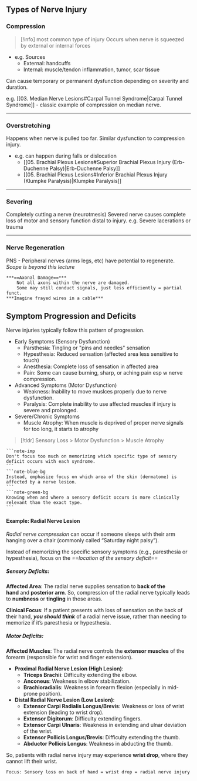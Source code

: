 
## Types of Nerve Injury 
### Compression
>[!info] most common type of injury
Occurs when nerve is squeezed by external or internal forces
- e.g. Sources
	- External: handcuffs
	- Internal: muscle/tendon inflammation, tumor, scar tissue

Can cause temporary or permanent dysfunction depending on severity and duration.

e.g. [[03. Median Nerve Lesions#Carpal Tunnel Syndrome|Carpal Tunnel Syndrome]] - classic example of compression on median nerve.

---
### Overstretching
Happens when nerve is pulled too far.
Similar dysfunction to compression injury.
-  e.g. can happen during falls or dislocation 
	- [[05. Brachial Plexus Lesions#Superior Brachial Plexus Injury (Erb-Duchenne Palsy)|Erb-Duchenne Palsy]]
	- [[05. Brachial Plexus Lesions#Inferior Brachial Plexus Injury (Klumpke Paralysis)|Klumpke Paralysis]]

---
### Severing
Completely cutting a nerve (neurotmesis)
Severed nerve causes complete loss of motor and sensory function distal to injury.
e.g. Severe lacerations or trauma

---
### Nerve Regeneration
PNS - Peripheral nerves (arms legs, etc) have potential to regenerate.
*Scope is beyond this lecture*

```ad-info
***==Axonal Damage==***
	Not all axons within the nerve are damaged.
	Some may still conduct signals, just less efficiently = partial funct.
***Imagine frayed wires in a cable***
```

## Symptom Progression and Deficits
Nerve injuries typically follow this pattern of progression.
- Early Symptoms (Sensory Dysfunction)
	- Parsthesia: Tingling or "pins and needles" sensation
	- Hypesthesia: Reduced sensation (affected area less sensitive to touch)
	- Anesthesia: Complete loss of sensation in affected area
	- Pain: Some can cause burning, sharp, or aching pain esp w nerve compression.
- Advanced Symptoms (Motor Dysfunction)
	- Weakness: Inability to move muslces properly due to nerve dysfunction.
	- Paralysis: Complete inability to use affected muscles if injury is severe and prolonged.
- Severe/Chronic Symptoms
	- Muscle Atrophy: When muscle is deprived of proper nerve signals for too long, it starts to atrophy

>[!tldr] Sensory Loss > Motor Dysfunction > Muscle Atrophy

````ad-attention
```note-imp
Don't focus too much on memorizing which specific type of sensory deficit occurs with each syndrome.
```
```note-blue-bg
Instead, emphasize focus on which area of the skin (dermatome) is affected by a nerve lesion.
```
```note-green-bg
Knowing when and where a sensory deficit occurs is more clinically relevant than the exact type.
```
````

#### Example: Radial Nerve Lesion
*Radial nerve compression* can occur if someone sleeps with their arm hanging over a chair (commonly called “Saturday night palsy”). 

Instead of memorizing the specific sensory symptoms (e.g., paresthesia or hypesthesia), focus on the *==location of the sensory deficit==*
##### Sensory Deficits:
**Affected Area**: The radial nerve supplies sensation to **back of the hand** and **posterior arm**.
So, compression of the radial nerve typically leads to **numbness** or **tingling** in those areas.

**Clinical Focus**: If a patient presents with loss of sensation on the back of their hand,
***you should think*** of a radial nerve issue, rather than needing to memorize if it’s paresthesia or hypesthesia.

##### Motor Deficits:
**Affected Muscles**: The radial nerve controls the **extensor muscles** of the forearm (responsible for wrist and finger extension). 

- **Proximal Radial Nerve Lesion (High Lesion)**:
    - **Triceps Brachii**: Difficulty extending the elbow.
    - **Anconeus**: Weakness in elbow stabilization.
    - **Brachioradialis**: Weakness in forearm flexion (especially in mid-prone position).
- **Distal Radial Nerve Lesion (Low Lesion)**:
    - **Extensor Carpi Radialis Longus/Brevis**: Weakness or loss of wrist extension (leading to wrist drop).
    - **Extensor Digitorum**: Difficulty extending fingers.
    - **Extensor Carpi Ulnaris**: Weakness in extending and ulnar deviation of the wrist.
    - **Extensor Pollicis Longus/Brevis**: Difficulty extending the thumb.
    - **Abductor Pollicis Longus**: Weakness in abducting the thumb.

So, patients with radial nerve injury may experience **wrist drop**, where they cannot lift their wrist.

```note-red-bg
Focus: Sensory loss on back of hand = wrist drop = radial nerve injury
```